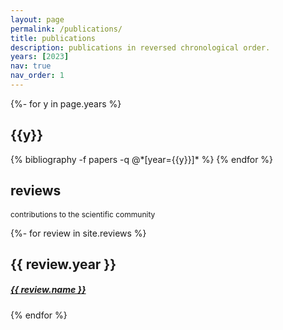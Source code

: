 ```yaml
---
layout: page
permalink: /publications/
title: publications
description: publications in reversed chronological order.
years: [2023]
nav: true
nav_order: 1
---
```

<!-- _pages/publications.md -->
<div class="publications">

{%- for y in page.years %}
  <h2 class="year">{{y}}</h2>
  {% bibliography -f papers -q @*[year={{y}}]* %}
{% endfor %}

</div>

<!-- Reviews Section with corrected alignment -->
<style>
.small-text {
  font-size: 0.75rem; /* Or any size smaller than the default for <h6> */
}
</style>

<div class="publications">
  <h2 class="publication-title">reviews</h2>
  <p class="small-text">contributions to the scientific community</p>

  {%- for review in site.reviews %}
      <h2 class="year">{{ review.year }}</h2>
      <!-- Corrected the <h5> tag and wrapped the publication title in an <a> tag -->
      <h5 class="publication-title"><a href="{{ review.link }}">{{ review.name }}</a></h5>
  {% endfor %}
</div>
